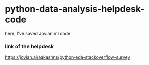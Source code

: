 # python-data-analysis-helpdesk-code
here, I've saved Jovian.ml code

### link of the helpdesk

https://jovian.ai/aakashns/python-eda-stackoverflow-survey 
